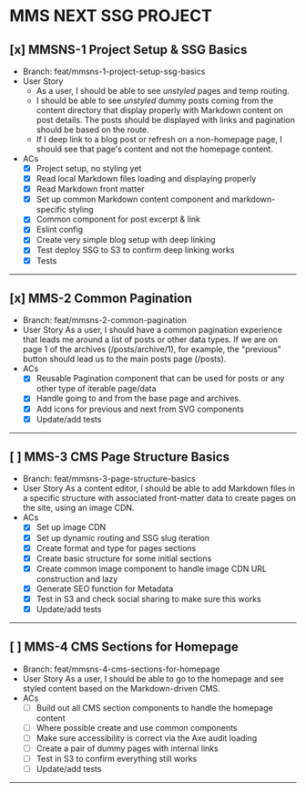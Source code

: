 # MMS NEXT SSG PROJECT

## [x] MMSNS-1 Project Setup & SSG Basics

- Branch: feat/mmsns-1-project-setup-ssg-basics
- User Story
  - As a user, I should be able to see _unstyled_ pages and temp routing.
  - I should be able to see _unstyled_ dummy posts coming from the content directory that display properly with Markdown content on post details. The posts should be displayed with links and pagination should be based on the route.
  - If I deep link to a blog post or refresh on a non-homepage page, I should see that page's content and not the homepage content.
- ACs
  - [x] Project setup, no styling yet
  - [x] Read local Markdown files loading and displaying properly
  - [x] Read Markdown front matter
  - [x] Set up common Markdown content component and markdown-specific styling
  - [x] Common component for post excerpt & link
  - [x] Eslint config
  - [x] Create very simple blog setup with deep linking
  - [x] Test deploy SSG to S3 to confirm deep linking works
  - [x] Tests

---

## [x] MMS-2 Common Pagination

- Branch: feat/mmsns-2-common-pagination
- User Story
  As a user, I should have a common pagination experience that leads me around a list of posts or other data types. If we are on page 1 of the archives (/posts/archive/1), for example, the "previous" button should lead us to the main posts page (/posts).
- ACs
  - [x] Reusable Pagination component that can be used for posts or any other type of iterable page/data
  - [x] Handle going to and from the base page and archives.
  - [x] Add icons for previous and next from SVG components
  - [x] Update/add tests

---

## [ ] MMS-3 CMS Page Structure Basics

- Branch: feat/mmsns-3-page-structure-basics
- User Story
  As a content editor, I should be able to add Markdown files in a specific structure with associated front-matter data to create pages on the site, using an image CDN.
- ACs
  - [x] Set up image CDN
  - [x] Set up dynamic routing and SSG slug iteration
  - [x] Create format and type for pages sections
  - [x] Create basic structure for some initial sections
  - [x] Create common image component to handle image CDN URL construction and lazy
  - [x] Generate SEO function for Metadata
  - [x] Test in S3 and check social sharing to make sure this works
  - [x] Update/add tests

---

## [ ] MMS-4 CMS Sections for Homepage

- Branch: feat/mmsns-4-cms-sections-for-homepage
- User Story As a user, I should be able to go to the homepage and see styled content based on the Markdown-driven CMS.
- ACs
  - [ ] Build out all CMS section components to handle the homepage content
  - [ ] Where possible create and use common components
  - [ ] Make sure accessibility is correct via the Axe audit
        loading
  - [ ] Create a pair of dummy pages with internal links
  - [ ] Test in S3 to confirm everything still works
  - [ ] Update/add tests

---
